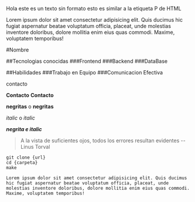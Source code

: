 Hola este es un texto sin formato esto es similar a la etiqueta P de HTML

Lorem ipsum dolor sit amet consectetur adipisicing elit. Quis ducimus hic fugiat aspernatur beatae voluptatum officia, placeat, unde molestias inventore doloribus, dolore mollitia enim eius quas commodi. Maxime, voluptatem temporibus!

#Nombre

##Tecnologias conocidas
###Frontend
###Backend
###DataBase

##Habilidades
###Trabajo en Equipo
###Comunicacion Efectiva

contacto

**Contacto**
__Contacto__

**negritas** o __negritas__

*italic* o _italic_

***negrita e italic***

> A la vista de suficientes ojos, todos los errores resultan evidentes -- Linus Torval

~~~
git clone {url}
cd {carpeta}
make
~~~

    Lorem ipsum dolor sit amet consectetur adipisicing elit. Quis ducimus hic fugiat aspernatur beatae voluptatum officia, placeat, unde molestias inventore doloribus, dolore mollitia enim eius quas commodi. Maxime, voluptatem temporibus!

